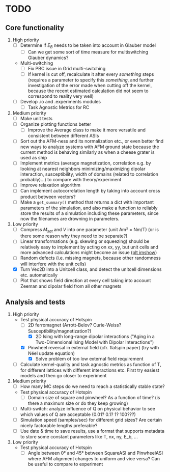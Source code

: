 # TODO

## Core functionality

1. High priority
    - [ ] Determine if $E_B$ needs to be taken into account in Glauber model
        - [ ] Can we get some sort of time measure for multiswitching Glauber dynamics?
    - Multi-switching
        - [ ] Fix PBC issue in Grid multi-switching
        - [ ] If kernel is cut off, recalculate it after every *something* steps (requires a parameter to specify this *something*, and further investigation of the error made when cutting off the kernel, because the recent estimated calculation did not seem to correspond to reality very well)

    - [ ] Develop .io and .experiments modules
        - [ ] Task Agnostic Metrics for RC

2. Medium priority
    - [ ] Make unit tests
    - [ ] Organize plotting functions better
        - [ ] Improve the Average class to make it more versatile and consistent between different ASIs
    - [ ] Sort out the AFM-ness and its normalization etc., or even better find new ways to analyze systems with AFM ground state because the current method is behaving similarly as when a cheese grater is used as ship
    - [ ] Implement metrics (average magnetization, correlation e.g. by looking at nearest neighbors minimizing/maximizing dipolar interaction, susceptibility, width of domains (related to correlation probably)...) to compare with theory/experiment
    - [ ] Improve relaxation algorithm
    - [ ] Can implement autocorrelation length by taking into account cross product between vectors?
    - [ ] Make a `get_summary()` method that returns a dict with important parameters of the simulation, and also make a function to reliably store the results of a simulation including these parameters, since now the filenames are drowning in parameters.

3. Low priority
    - [ ] Compress $M_{sat}$ and $V$ into one parameter (unit Am² = Nm/T) (or is there some reason why they need to be separate?)
    - [ ] Linear transformations (e.g. skewing or squeezing) should be relatively easy to implement by acting on xx, yy, but unit cells and more advanced calculations might become an issue ([plt imshow](https://matplotlib.org/stable/gallery/images_contours_and_fields/affine_image.html "Affine transform of an image for skewed geometries"))
    - [ ] Random defects (i.e. missing magnets, because other randomness will interfere with the unit cells)
    - [x] Turn Vec2D into a Unitcell class, and detect the unitcell dimensions etc. automatically
    - [ ] Plot that shows field direction at every cell taking into account Zeeman and dipolar field from all other magnets

## Analysis and tests

1. High priority
    - Test physical accuracy of Hotspin
        - [ ] 2D ferromagnet (Arrott-Belov? Curie-Weiss? Susceptibility/magnetization?)
            - [x] 2D Ising with long-range dipolar interactions ("Aging in a Two-Dimensional Ising Model with Dipolar Interactions")
        - [x] Pinwheel reversal in external field (cfr. flatspin paper) (try with Néel update equation)
            - [x] Solve problem of too low external field requirement
    - [ ] Calculate kernel-quality and task agnostic metrics as function of T, for different lattices with different interactions etc. First try easiest models and then go closer to experiment

2. Medium priority
    - [ ] How many MC steps do we need to reach a statistically stable state?
    - Test physical accuracy of Hotspin
        - [ ] Domain size of square and pinwheel? As a function of time? (is there a maximum size or do they keep growing)
    - [ ] Multi-switch: analyze influence of Q on physical behavior to see which values of Q are acceptable (0.01? 0.1? 1? 100???)
    - [ ] Simulation speed (samples/sec) for different grid sizes? Are certain nicely factorable lengths preferable?
    - [ ] Use date & time to save results, use a format that supports metadata to store some constant parameters like T, nx, ny, E_b, ...

3. Low priority
    - Test physical accuracy of Hotspin
        - [ ] Angle between 0° and 45° between SquareASI and PinwheelASI where AFM alignment changes to uniform and vice versa? Can be useful to compare to experiment
